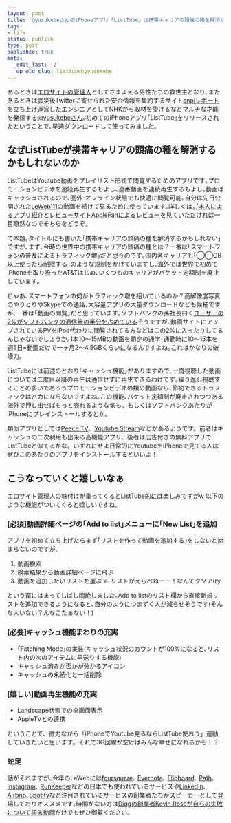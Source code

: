 ```yaml
---
layout: post
title: '@yusukebeさん初iPhoneアプリ「ListTube」は携帯キャリアの頭痛の種を解消するかもしれない'
tags:
- life
status: publish
type: post
published: true
meta:
  _edit_last: '2'
  _wp_old_slug: listtubebyyusukebe
---
```

あるときは<a href="http://www.slideshare.net/yusukebe/yokohamapm080626yusukebe" target="_blank">エロサイトの管理人</a>としてさまよえる男性たちの救世主となり､またあるときは震災後Twitterに寄せられた安否情報を集約するサイト<a href="http://anpi.tv/" target="_blank">anpiレポート</a>を立ち上げ運営したエンジニアとしてNHKから取材を受けるなどマルチな才能を発揮する<a href="http://twitter.com/yusukebe" target="_blank">@yusukebeさん</a>｡初めてのiPhoneアプリ｢ListTube｣をリリースされたということで､早速ダウンロードして使ってみました｡
<h2>なぜListTubeが携帯キャリアの頭痛の種を解消するかもしれないのか</h2>
ListTubeはYoutube動画をプレイリスト形式で閲覧するためのアプリです｡プロモーションビデオを連続再生するもよし､連番動画を連続再生するもよし｡動画はキャッシュされるので､圏外･オフライン状態でも快適に閲覧可能｡自分は先日公開された<a href="http://www.youtube.com/user/leweb" target="_blank">LeWeb'11</a>の動画を続けて見るために使っています｡詳しくは<a href="http://yusukebe.com/archives/20111214/125949.html" target="_blank">ご本人によるアプリ紹介</a>と<a href="http://www.applefan2.com/24276" target="_blank">レビューサイトAppleFanによるレビュー</a>を見ていただければ一目瞭然なのでそちらをどうぞ｡

で本題｡タイトルにも書いた｢携帯キャリアの頭痛の種を解消するかもしれない｣ですが､まず､今時の世界中の携帯キャリアの頭痛の種とは？一番は｢スマートフォンの普及によるトラフィック増｣だと思うのです｡国内各キャリアも｢◯◯GB以上使ったら制限する｣のような規制をかけていますし､海外では世界で初めてiPhoneを取り扱ったAT&amp;Tはじめ､いくつものキャリアがパケット定額制を廃止しています｡

じゃあ､スマートフォンの何がトラフィック増を招いているのか？高解像度写真のやりとりやSkypeでの通話､大容量アプリの大量ダウンロードなども候補ですが､一番は｢動画の閲覧｣だと思っています｡ソフトバンクの孫社長曰く<a href="http://gigazine.net/news/20100604_sbm_traffic/" target="_blank">ユーザーの2%がソフトバンクの通信量の半分を占めている</a>そうですが､動画サイトにアップされているPVをiPod代わりに閲覧されてる方などはこの2%に入ったりしてるんじゃないでしょうか｡1本10～15MBの動画を朝夕の通学･通勤時に10～15本を週5日=動画だけで一ヶ月2～4.5GBくらいになるんですよね｡これはかなりの破壊力｡

ListTubeには前述のとおり｢キャッシュ機能｣がありますので､一度視聴した動画については二度目以降の再生は通信せずに再生できるわけです｡繰り返し視聴することの多いであろうプロモーションビデオの類の動画なら､節約できるトラフィックはバカにならないですよね｡この機能､パケット定額制が廃止されつつある海外で押し出せばもっと売れるような気も。もしくはソフトバンクあたりがiPhoneにプレインストールするとか。

類似アプリとしては<a href="http://itunes.apple.com/jp/app/peece-tv-video-search/id344411345" target="_blank">Peece.TV</a>、<a href="http://itunes.apple.com/jp/app/youtube-stream/id384383425?mt=8" target="_blank">Youtube Stream</a>などがあるようです。前者はキャッシュの二次利用も出来る高機能アプリ、後者は広告付きの無料アプリでListTubeと似てるかな。いずれにせよ日常的にYoutubeをiPhoneで見てる人はぜひこのあたりのアプリをインストールするといいよ！
<h2>こうなっていくと嬉しいなぁ</h2>
エロサイト管理人の味付けが乗ってくるとListTube的には楽しみですがw 以下のような機能がついてくると嬉しいですね。
<h3>[必須]動画詳細ページの｢Add to list｣メニューに｢New List｣を追加</h3>
アプリを初めて立ち上げたらまず｢リストを作って動画を追加する｣をしないと始まらないのですが､
<ol>
	<li>動画検索</li>
	<li>検索結果から動画詳細ページに飛ぶ</li>
	<li>動画を追加したいリストを選ぶ ← リストがえらべねーー！なんてクソア(ry</li>
</ol>
という罠にはまってしばし悶絶しました｡Add to listのリスト欄から直接新規リストを追加できるようになると､自分のようにつまずく人が減らせそうです(そんな人いない？んなこたぁない！)
<h3>[必要]キャッシュ機能まわりの充実</h3>
<ul>
	<li>｢Fetching Mode｣の実装(キャッシュ状況のカウントが100%になると､リスト内の次のアイテムに早送りする機能)</li>
	<li>キャッシュ済みか否かが分かるアイコン</li>
	<li>キャッシュの永続化と一括削除</li>
</ul>
<h3>[嬉しい]動画再生機能の充実</h3>
<ul>
	<li>Landscape状態での全画面表示</li>
	<li>AppleTVとの連携</li>
</ul>
ということで、微力ながら「iPhoneでYoutube見るならListTube使おう」運動していきたいと思います。それで3G回線が空けばみんな幸せになれるかも！？
<h3>蛇足</h3>
話がそれますが､今年のLeWebには<a href="http://foursquare.com" target="_blank">foursquare</a>､ <a href="http://evernote.com" target="_blank">Evernote</a>､ <a href="http://flipboard.com" target="_blank">Flipboard</a>､ <a href="http://path.com" target="_blank">Path</a>､ <a href="http://instagram.com" target="_blank">Instagram</a>､ <a href="http://runkeeper.com" target="_blank">RunKeeper</a>などの日本でも使われているサービスや<a href="http://www.linkedin.com" target="_blank">LinkedIn</a>､<a href="http://www.airbnb.com" target="_blank">Airbnb</a>､<a href="http://www.spotify.com" target="_blank">Spotify</a>など注目されているサービスの創業者たちがスピーカーとして登場しておりオススメです｡時間がない方は<a href="http://youtu.be/nc_VLyQxTyw" target="_blank">Diggの創業者Kevin Roseが自らの失敗について語る動画</a>だけでもぜひ御覧ください｡
